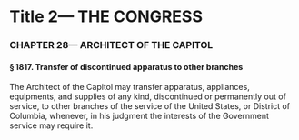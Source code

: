 
# Title 2— THE CONGRESS
### CHAPTER 28— ARCHITECT OF THE CAPITOL
#### § 1817. Transfer of discontinued apparatus to other branches

The Architect of the Capitol may transfer apparatus, appliances, equipments, and supplies of any kind, discontinued or permanently out of service, to other branches of the service of the United States, or District of Columbia, whenever, in his judgment the interests of the Government service may require it.
